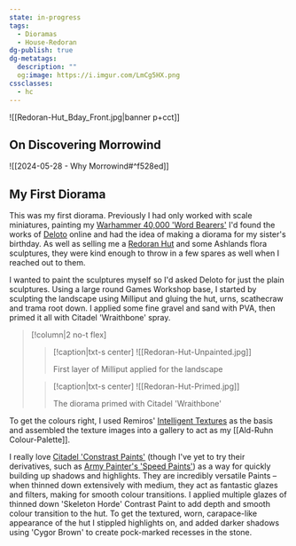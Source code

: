 ```yaml
---
state: in-progress
tags:
  - Dioramas
  - House-Redoran
dg-publish: true
dg-metatags:
  description: ""
  og:image: https://i.imgur.com/LmCg5HX.png
cssclasses:
  - hc
---
```

![[Redoran-Hut_Bday_Front.jpg|banner p+cct]]

## On Discovering Morrowind

![[2024-05-28 - Why Morrowind#^f528ed]]

## My First Diorama

This was my first diorama. Previously I had only worked with scale miniatures, painting my [Warhammer 40,000 'Word Bearers'](https://www.instagram.com/p/CTbKT9UhZJY/?igsh=MTRqcjZ6OHRrMWE0bw==) I'd found the works of [Deloto](https://www.instagram.com/deloto51?igsh=OHJiZTF1aWRpdm5t) online and had the idea of making a diorama for my sister's birthday. As well as selling me a [Redoran Hut](https://www.instagram.com/p/CAVocdiBcFd/?igsh=MXA3cnZxYnUzOG5zbg==) and some Ashlands flora sculptures, they were kind enough to throw in a few spares as well when I reached out to them.

I wanted to paint the sculptures myself so I'd asked Deloto for just the plain sculptures. Using a large round Games Workshop base, I started by sculpting the landscape using Milliput and gluing the hut, urns, scathecraw and trama root down. I applied some fine gravel and sand with PVA, then primed it all with Citadel 'Wraithbone' spray.

> [!column|2 no-t flex]
> > [!caption|txt-s center]
> > ![[Redoran-Hut-Unpainted.jpg]]
> > 
> > First layer of Milliput applied for the landscape
> 
> > [!caption|txt-s center]
> > ![[Redoran-Hut-Primed.jpg]]
> > 
> > The diorama primed with Citadel 'Wraithbone'

To get the colours right, I used Remiros' [Intelligent Textures](https://www.nexusmods.com/morrowind/mods/47469) as the basis and assembled the texture images into a gallery to act as my [[Ald-Ruhn Colour-Palette]].

I really love [Citadel 'Constrast Paints'](https://citadelcolour.com/videos/contrast-paints/) (though I've yet to try their derivatives, such as [Army Painter's 'Speed Paints'](https://thearmypainter.com/collections/speedpaint)) as a way for quickly building up shadows and highlights. They are incredibly versatile Paints – when thinned down extensively with medium, they act as fantastic glazes and filters, making for smooth colour transitions. I applied multiple glazes of thinned down 'Skeleton Horde' Contrast Paint to add depth and smooth colour transition to the hut. To get the textured, worn, carapace-like appearance of the hut I stippled highlights on, and added darker shadows using 'Cygor Brown' to create pock-marked recesses in the stone.